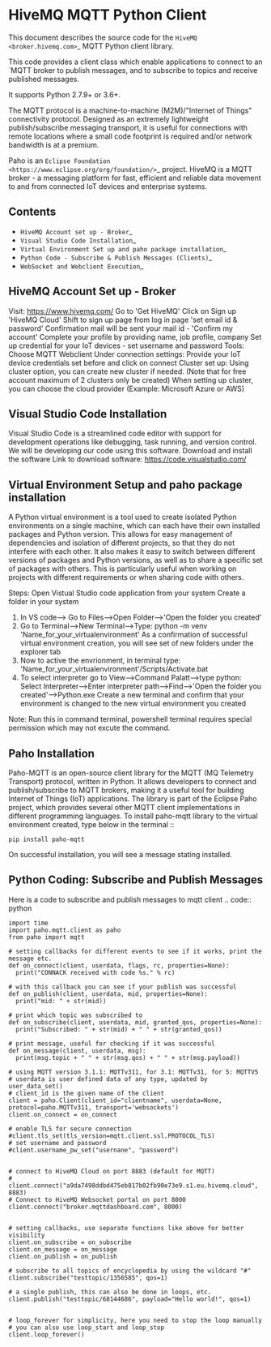 HiveMQ MQTT Python Client
================================

This document describes the source code for the `HiveMQ <broker.hivemq.com>`_ MQTT Python client library.

This code provides a client class which enable applications to connect to an `MQTT broker to publish messages, and to subscribe to topics and receive published messages. 

It supports Python 2.7.9+ or 3.6+.

The MQTT protocol is a machine-to-machine (M2M)/"Internet of Things" connectivity protocol. Designed as an extremely lightweight publish/subscribe messaging transport, it is useful for connections with remote locations where a small code footprint is required and/or network bandwidth is at a premium.

Paho is an `Eclipse Foundation <https://www.eclipse.org/org/foundation/>`_ project.
HiveMQ is a MQTT broker - a messaging platform for fast, efficient and reliable data movement to and from connected IoT devices and enterprise systems.

Contents
--------

* `HiveMQ Account set up - Broker`_
* `Visual Studio Code Installation`_
* `Virtual Environment Set up and paho package installation`_
* `Python Code - Subscribe & Publish Messages (Clients)`_
* `WebSocket and Webclient Execution`_


HiveMQ Account Set up - Broker
------------
Visit: https://www.hivemq.com/
Go to 'Get HiveMQ'
Click on Sign up 'HiveMQ Cloud'
Shift to sign up page from log in page 'set email id & password'
Confirmation mail will be sent your mail id - 'Confirm my account'
Complete your profile by providing name, job profile, company
Set up credential for your IoT devices - set username and password
Tools: Choose MQTT Webclient
Under connection settings: Provide your IoT device credentials set before and click on connect
Cluster set up:
Using cluster option, you can create new cluster if needed. (Note that for free account maximum of 2 clusters only be created)
When setting up cluster, you can choose the cloud provider (Example: Microsoft Azure or AWS)


Visual Studio Code Installation
------------
Visual Studio Code is a streamlined code editor with support for development operations like debugging, task running, and version control. We will be developing our code using this software.
Download and install the software
Link to download software: https://code.visualstudio.com/

Virtual Environment Setup and paho package installation
------------
A Python virtual environment is a tool used to create isolated Python environments on a single machine, which can each have their own installed packages and Python version. This allows for easy management of dependencies and isolation of different projects, so that they do not interfere with each other. It also makes it easy to switch between different versions of packages and Python versions, as well as to share a specific set of packages with others. This is particularly useful when working on projects with different requirements or when sharing code with others.

Steps:
Open Vistual Studio code application from your system
Create a folder in your system
1. In VS code--> Go to Files-->Open Folder-->'Open the folder you created'
2. Go to Terminal-->New Terminal-->Type: python -m venv 'Name_for_your_virtualenvironment'
As a confirmation of successful virtual environment creation, you will see set of new folders under the explorer tab
3. Now to active the envrionment, in terminal type: 'Name_for_your_virtualenvironment'/Scripts/Activate.bat
4. To select interpreter go to View-->Command Palatt-->type python: Select Interpreter-->Enter interpreter path-->Find-->'Open the folder you created'-->Python.exe
Create a new terminal and confirm that your environment is changed to the new virtual environment you created

Note: Run this in command terminal, powershell terminal requires special permission which may not excute the command.

Paho Installation
-------------
Paho-MQTT is an open-source client library for the MQTT (MQ Telemetry Transport) protocol, written in Python. It allows developers to connect and publish/subscribe to MQTT brokers, making it a useful tool for building Internet of Things (IoT) applications. The library is part of the Eclipse Paho project, which provides several other MQTT client implementations in different programming languages.
To install paho-mqtt library to the virtual environment created, type below in the terminal
::

    pip install paho-mqtt

On successful installation, you will see a message stating installed.

Python Coding: Subscribe and Publish Messages
--------------

Here is a code to subscribe and publish messages to mqtt client
.. code:: python

    import time
    import paho.mqtt.client as paho
    from paho import mqtt

    # setting callbacks for different events to see if it works, print the message etc.
    def on_connect(client, userdata, flags, rc, properties=None):
      print("CONNACK received with code %s." % rc)

    # with this callback you can see if your publish was successful
    def on_publish(client, userdata, mid, properties=None):
      print("mid: " + str(mid))

    # print which topic was subscribed to
    def on_subscribe(client, userdata, mid, granted_qos, properties=None):
      print("Subscribed: " + str(mid) + " " + str(granted_qos))

    # print message, useful for checking if it was successful
    def on_message(client, userdata, msg):
      print(msg.topic + " " + str(msg.qos) + " " + str(msg.payload))

    # using MQTT version 3.1.1: MQTTv311, for 3.1: MQTTv31, for 5: MQTTV5
    # userdata is user defined data of any type, updated by user_data_set()
    # client_id is the given name of the client
    client = paho.Client(client_id="clientname", userdata=None, protocol=paho.MQTTv311, transport='websockets')
    client.on_connect = on_connect

    # enable TLS for secure connection
    #client.tls_set(tls_version=mqtt.client.ssl.PROTOCOL_TLS)
    # set username and password
    #client.username_pw_set("usernane", "password")


    # connect to HiveMQ Cloud on port 8883 (default for MQTT)
    # client.connect("a9da7498ddbd475eb817b02fb90e73e9.s1.eu.hivemq.cloud", 8883)
    # Connect to HiveMQ Websocket portal on port 8000
    client.connect("broker.mqttdashboard.com", 8000)


    # setting callbacks, use separate functions like above for better visibility
    client.on_subscribe = on_subscribe
    client.on_message = on_message
    client.on_publish = on_publish

    # subscribe to all topics of encyclopedia by using the wildcard "#"
    client.subscribe("testtopic/1356585", qos=1)

    # a single publish, this can also be done in loops, etc.
    client.publish("testtopic/68144686", payload="Hello world!", qos=1)


    # loop_forever for simplicity, here you need to stop the loop manually
    # you can also use loop_start and loop_stop
    client.loop_forever()


